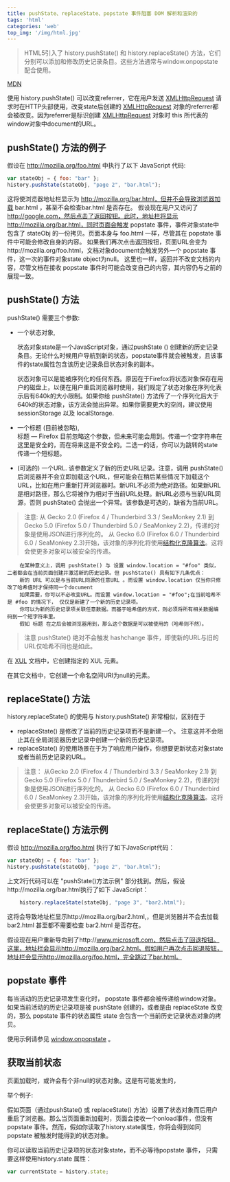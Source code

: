 ```yaml
---
title: pushState、replaceState、popstate 事件阻塞 DOM 解析和渲染的
tags: 'html'
categories: 'web'
top_img: '/img/html.jpg'
---
```


> HTML5引入了 history.pushState() 和 history.replaceState() 方法，它们分别可以添加和修改历史记录条目。这些方法通常与window.onpopstate 配合使用。

<a href="https://developer.mozilla.org/zh-CN/docs/Web/API/History_API" target="_blank">MDN</a>

使用 history.pushState() 可以改变referrer，它在用户发送 <a href="https://developer.mozilla.org/en/DOM/XMLHttpRequest" title="en/XMLHttpRequest">XMLHttpRequest</a> 请求时在HTTP头部使用，改变state后创建的 <a href="https://developer.mozilla.org/en/DOM/XMLHttpRequest" title="en/XMLHttpRequest">XMLHttpRequest</a> 对象的referrer都会被改变。因为referrer是标识创建  <a href="https://developer.mozilla.org/en/DOM/XMLHttpRequest" title="en/XMLHttpRequest">XMLHttpRequest</a> 对象时 this 所代表的window对象中document的URL。

## pushState() 方法的例子
假设在 http://mozilla.org/foo.html 中执行了以下 JavaScript 代码:

```javascript
var stateObj = { foo: "bar" };
history.pushState(stateObj, "page 2", "bar.html");
```
这将使浏览器地址栏显示为 http://mozilla.org/bar.html，但并不会导致浏览器加载 bar.html ，甚至不会检查bar.html 是否存在。
假设现在用户又访问了 http://google.com，然后点击了返回按钮。此时，地址栏将显示 http://mozilla.org/bar.html，同时页面会触发 popstate 事件，事件对象state中包含了 stateObj 的一份拷贝。页面本身与 foo.html 一样，尽管其在 popstate  事件中可能会修改自身的内容。
如果我们再次点击返回按钮，页面URL会变为http://mozilla.org/foo.html，文档对象document会触发另外一个 popstate 事件，这一次的事件对象state object为null。 这里也一样，返回并不改变文档的内容，尽管文档在接收 popstate 事件时可能会改变自己的内容，其内容仍与之前的展现一致。
## pushState() 方法
pushState() 需要三个参数: 
* 一个状态对象,

    状态对象state是一个JavaScript对象，通过pushState () 创建新的历史记录条目。无论什么时候用户导航到新的状态，popstate事件就会被触发，且该事件的state属性包含该历史记录条目状态对象的副本。

    状态对象可以是能被序列化的任何东西。原因在于Firefox将状态对象保存在用户的磁盘上，以便在用户重启浏览器时使用，我们规定了状态对象在序列化表示后有640k的大小限制。如果你给 pushState() 方法传了一个序列化后大于640k的状态对象，该方法会抛出异常。如果你需要更大的空间，建议使用 sessionStorage 以及 localStorage.

* 一个标题 (目前被忽略),         
   标题 — Firefox 目前忽略这个参数，但未来可能会用到。传递一个空字符串在这里是安全的，而在将来这是不安全的。二选一的话，你可以为跳转的state传递一个短标题。

* (可选的) 一个URL. 
     该参数定义了新的历史URL记录。注意，调用 pushState() 后浏览器并不会立即加载这个URL，但可能会在稍后某些情况下加载这个URL，比如在用户重新打开浏览器时。新URL不必须为绝对路径。如果新URL是相对路径，那么它将被作为相对于当前URL处理。新URL必须与当前URL同源，否则 pushState() 会抛出一个异常。该参数是可选的，缺省为当前URL。

> 注意: 从 Gecko 2.0 (Firefox 4 / Thunderbird 3.3 / SeaMonkey 2.1) 到 Gecko 5.0 (Firefox 5.0 / Thunderbird 5.0 / SeaMonkey 2.2)，传递的对象是使用JSON进行序列化的。 从  Gecko 6.0 (Firefox 6.0 / Thunderbird 6.0 / SeaMonkey 2.3)开始，该对象的序列化将使用<a href="https://developer.mozilla.org/en/DOM/The_structured_clone_algorithm" title="en/DOM/The structured clone algorithm">结构化克隆算法</a>。这将会使更多对象可以被安全的传递。

        在某种意义上，调用 pushState() 与 设置 window.location = "#foo" 类似，二者都会在当前页面创建并激活新的历史记录。但 pushState() 具有如下几条优点：
        新的 URL 可以是与当前URL同源的任意URL 。而设置 window.location 仅当你只修改了哈希值时才保持同一个document
        如果需要，你可以不必改变URL。而设置 window.location = "#foo";在当前哈希不是 #foo 的情况下， 仅仅是新建了一个新的历史记录项。
        你可以为新的历史记录项关联任意数据。而基于哈希值的方式，则必须将所有相关数据编码到一个短字符串里。 
        假如 标题 在之后会被浏览器用到，那么这个数据是可以被使用的（哈希则不然）。

>注意 pushState() 绝对不会触发 hashchange 事件，即使新的URL与旧的URL仅哈希不同也是如此。

在 <a href="https://developer.mozilla.org/en-US/docs/Mozilla/Tech/XUL">XUL</a> 文档中，它创建指定的 XUL 元素。

在其它文档中，它创建一个命名空间URI为null的元素。

## replaceState() 方法
history.replaceState() 的使用与 history.pushState() 非常相似，区别在于  
* replaceState()  是修改了当前的历史记录项而不是新建一个。 注意这并不会阻止其在全局浏览器历史记录中创建一个新的历史记录项。
* replaceState() 的使用场景在于为了响应用户操作，你想要更新状态对象state或者当前历史记录的URL。

> 注意： 从Gecko 2.0 (Firefox 4 / Thunderbird 3.3 / SeaMonkey 2.1) 到 Gecko 5.0 (Firefox 5.0 / Thunderbird 5.0 / SeaMonkey 2.2)，传递的对象是使用JSON进行序列化的。 从  Gecko 6.0 (Firefox 6.0 / Thunderbird 6.0 / SeaMonkey 2.3)开始，该对象的序列化将使用<a href="https://developer.mozilla.org/en/DOM/The_structured_clone_algorithm" title="en/DOM/The structured clone algorithm">结构化克隆算法</a>。这将会使更多对象可以被安全的传递。

## replaceState() 方法示例

假设 http://mozilla.org/foo.html 执行了如下JavaScript代码：
```javascript
var stateObj = { foo: "bar" };
history.pushState(stateObj, "page 2", "bar.html");
```
上文2行代码可以在 "pushState()方法示例" 部分找到。然后，假设http://mozilla.org/bar.html执行了如下 JavaScript：
```javascript
    history.replaceState(stateObj, "page 3", "bar2.html");
```
这将会导致地址栏显示http://mozilla.org/bar2.html,，但是浏览器并不会去加载bar2.html 甚至都不需要检查 bar2.html 是否存在。

假设现在用户重新导向到了http://www.microsoft.com，然后点击了回退按钮。这里，地址栏会显示http://mozilla.org/bar2.html。假如用户再次点击回退按钮，地址栏会显示http://mozilla.org/foo.html，完全跳过了bar.html。

## popstate 事件
每当活动的历史记录项发生变化时， popstate 事件都会被传递给window对象。如果当前活动的历史记录项是被 pushState 创建的，或者是由 replaceState 改变的，那么 popstate 事件的状态属性 state 会包含一个当前历史记录状态对象的拷贝。

使用示例请参见 <a href="https://developer.mozilla.org/zh-CN/docs/Web/API/Window/onpopstate" title="window.onpopstate是popstate事件在window对象上的事件处理程序.">window.onpopstate</a> 。

## 获取当前状态
页面加载时，或许会有个非null的状态对象。这是有可能发生的，

举个例子:

假如页面（通过pushState() 或 replaceState() 方法）设置了状态对象而后用户重启了浏览器。那么当页面重新加载时，页面会接收一个onload事件，但没有 popstate 事件。然而，假如你读取了history.state属性，你将会得到如同popstate 被触发时能得到的状态对象。

你可以读取当前历史记录项的状态对象state，而不必等待popstate 事件， 只需要这样使用history.state 属性： 
```javascript
var currentState = history.state;
```

